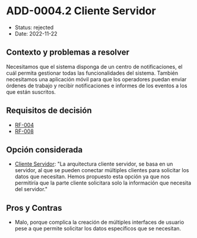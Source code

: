 # ADD-0004.2 Cliente Servidor

* Status: rejected
* Date: 2022-11-22

## Contexto y problemas a resolver

Necesitamos que el sistema disponga de un centro de notificaciones, el cuál permita gestionar todas las funcionalidades del sistema. También necesitamos una aplicación móvil para que los operadores puedan enviar órdenes de trabajo y recibir notificaciones e informes de los eventos a los que están suscritos.

## Requisitos de decisión

* [RF-004](../requisitos/RF-004.md)
* [RF-008](../requisitos/RF-008.md)

## Opción considerada

* [Cliente Servidor](https://docs.microsoft.com/es-es/azure/architecture/guide/architecture-styles/n-tier): "La arquitectura cliente servidor, se basa en un servidor, al que se pueden conectar múltiples clientes para solicitar los datos que necesitan. Hemos propuesto esta opción ya que nos permitiría que la parte cliente solicitara solo la información que necesita del servidor."

## Pros y Contras

* Malo, porque complica la creación de múltiples interfaces de usuario pese a que permite solicitar los datos específicos que se necesitan.
